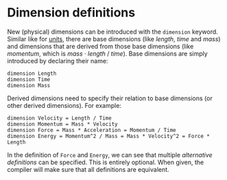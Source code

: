 # Dimension definitions

New (physical) dimensions can be introduced with the `dimension` keyword. Similar like for [units](./unit-definitions.md), there are base dimensions (like *length*, *time* and *mass*) and dimensions that are derived from those base dimensions (like *momentum*, which is *mass* · *length* / *time*). Base dimensions are simply introduced by declaring their name:
``` numbat
dimension Length
dimension Time
dimension Mass
```
Derived dimensions need to specify their relation to base dimensions (or other derived dimensions). For example:
``` numbat
dimension Velocity = Length / Time
dimension Momentum = Mass * Velocity
dimension Force = Mass * Acceleration = Momentum / Time
dimension Energy = Momentum^2 / Mass = Mass * Velocity^2 = Force * Length
```
In the definition of `Force` and `Energy`, we can see that multiple *alternative definitions* can be specified. This is entirely optional. When given, the compiler will make sure that all definitions are equivalent.
